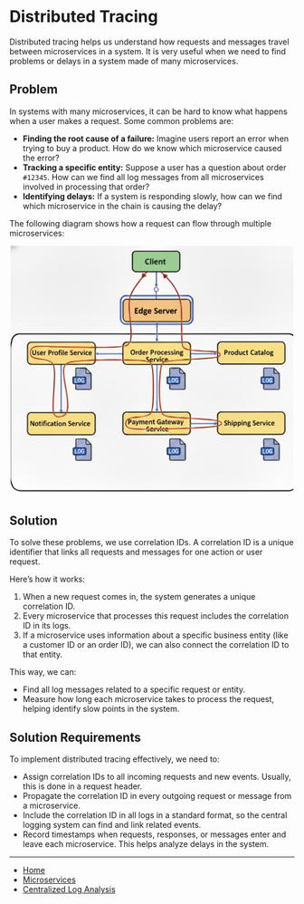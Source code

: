 # Distributed Tracing

Distributed tracing helps us understand how requests and messages travel between microservices in a system. 
It is very useful when we need to find problems or delays in a system made of many microservices.

## Problem

In systems with many microservices, it can be hard to know what happens when a user makes a request. Some common problems are:

- **Finding the root cause of a failure:** Imagine users report an error when trying to buy a product. How do we know which microservice caused the error?
- **Tracking a specific entity:** Suppose a user has a question about order `#12345`. How can we find all log messages from all microservices involved in processing that order?
- **Identifying delays:** If a system is responding slowly, how can we find which microservice in the chain is causing the delay?

The following diagram shows how a request can flow through multiple microservices:

<p align="center">
    <img src="./assets/img7.png" alt="img7" width="500"/>
</p>

## Solution

To solve these problems, we use correlation IDs. A correlation ID is a unique identifier that links all requests and messages for one action or user request.

Here’s how it works:
1. When a new request comes in, the system generates a unique correlation ID.
2. Every microservice that processes this request includes the correlation ID in its logs.
3. If a microservice uses information about a specific business entity (like a customer ID or an order ID), we can also connect the correlation ID to that entity.

This way, we can:

- Find all log messages related to a specific request or entity.
- Measure how long each microservice takes to process the request, helping identify slow points in the system.

## Solution Requirements

To implement distributed tracing effectively, we need to:

- Assign correlation IDs to all incoming requests and new events. Usually, this is done in a request header.
- Propagate the correlation ID in every outgoing request or message from a microservice.
- Include the correlation ID in all logs in a standard format, so the central logging system can find and link related events.
- Record timestamps when requests, responses, or messages enter and leave each microservice. This helps analyze delays in the system.

---

- [Home](./../../README.md)
- [Microservices](./../tutorials.md)
- [Centralized Log Analysis](./5_Centralized_Log_Analysis.md)